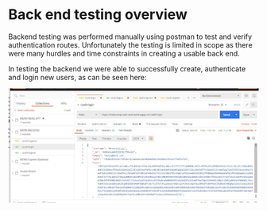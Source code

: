 # Back end testing overview

Backend testing was performed manually using postman to test and verify authentication routes. Unfortunately the testing is limited in scope as there were many hurdles and time constraints in creating a usable back end.

In testing the backend we were able to successfully create, authenticate and login new users, as can be seen here:

![postman-test](./postman_success.jpg)


